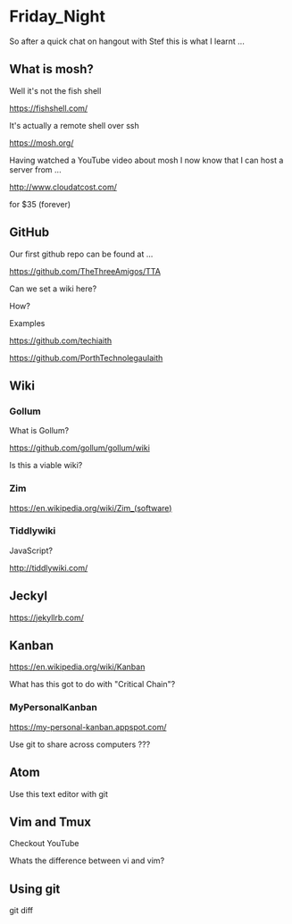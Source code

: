 # Friday_Night

So after a quick chat on hangout with Stef this is what I learnt ...

## What is mosh?

Well it's not the fish shell

<https://fishshell.com/>

It's actually a remote shell over ssh

<https://mosh.org/>

Having watched a YouTube video about mosh I now know that I can host a server from ...

<http://www.cloudatcost.com/>

for $35 (forever)

## GitHub

Our first github repo can be found at ...

<https://github.com/TheThreeAmigos/TTA>

Can we set a wiki here?

How?

Examples

<https://github.com/techiaith>

<https://github.com/PorthTechnolegauIaith>

## Wiki

### Gollum

What is Gollum?

<https://github.com/gollum/gollum/wiki>

Is this a viable wiki?

### Zim

<https://en.wikipedia.org/wiki/Zim_(software)>

### Tiddlywiki

JavaScript?

<http://tiddlywiki.com/>

## Jeckyl

<https://jekyllrb.com/>

## Kanban

<https://en.wikipedia.org/wiki/Kanban>

What has this got to do with "Critical Chain"?

### MyPersonalKanban

<https://my-personal-kanban.appspot.com/>

Use git to share across computers ???

## Atom

Use this text editor with git

## Vim and Tmux 

Checkout YouTube

Whats the difference between vi and vim?


## Using git

git diff


